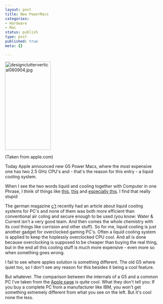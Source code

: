 ```yaml
---
layout: post
title: New PowerMacs
categories:
- Hardware
- Mac
status: publish
type: post
published: true
meta: {}

---
```

<div class="floatimg" style="width: 210px">
<img alt="designcluttervertical060904.jpg" src="http://www.gnegg.ch/archives/applesmall.jpg" width="150" height="290" border="0"/><p class="legend">(Taken from apple.com)</p>
</div>
<p>
Today Apple announced new G5 Power Macs, where the most expensive one has two 2.5 GHz CPU's and - that's the reason for this entry - a liquid cooling system.
</p><p>
When I see the two words liquid and cooling together with Computer in one Phrase, I think of things like <a href="http://www.golem.de/0406/31643-star_ice_b.jpg">this</a>, <a href="http://www.caseking.de/shop/catalog/default.php?cPath=29_409&osCsid=f138953d9013d47def3ed5c8e4a1eb59">this</a> and <a href="http://personal.telefonica.terra.es/web/articiapower/FOTO11.jpg">especially this</a>. I find that really stupid</p>
<p>The german magazine <a href="http://www.heise.de/ct">c't</a> recently had an article about liquid cooling systems for PC's and none of them was both more efficient than conventional air coling and secure enough to be used (you know: Water & Current isn't a very good team. And then comes the whole chemistry with its cool things like corrision and other stuff). So for me, liquid cooling is just another gadget for overclocked gaming PC's. Often a liquid cooling system is applied to keep the hoplessly overclocked CPU cool. And all is done because overclocking is supposed to be cheaper than buying the real thing, but in the end all this cooling stuff is much more expensive - even more so when something goes wrong.</p>
<p>
I fail to see where apples solution is something different. The old G5 where quiet too, so I don't see any reason for this besides it being a cool feature.
</p>
<p>
But whatever. The comparison between the internals of a G5 and a common PC I've taken from the <a href="http://www.apple.com/powermac/design.html">Apple page</a> is quite cool. What they don't tell you: If you buy a complete PC from a manufacturer like IBM, you won't get something extremely different from what you see on the left. But it's cool none the less.</p>
